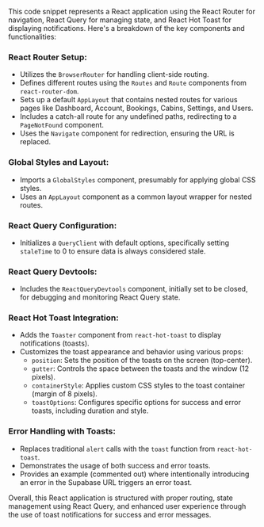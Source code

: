 This code snippet represents a React application using the React Router for navigation, React Query for managing state, and React Hot Toast for displaying notifications. Here's a breakdown of the key components and functionalities:

### React Router Setup:

- Utilizes the `BrowserRouter` for handling client-side routing.
- Defines different routes using the `Routes` and `Route` components from `react-router-dom`.
- Sets up a default `AppLayout` that contains nested routes for various pages like Dashboard, Account, Bookings, Cabins, Settings, and Users.
- Includes a catch-all route for any undefined paths, redirecting to a `PageNotFound` component.
- Uses the `Navigate` component for redirection, ensuring the URL is replaced.

### Global Styles and Layout:

- Imports a `GlobalStyles` component, presumably for applying global CSS styles.
- Uses an `AppLayout` component as a common layout wrapper for nested routes.

### React Query Configuration:

- Initializes a `QueryClient` with default options, specifically setting `staleTime` to 0 to ensure data is always considered stale.

### React Query Devtools:

- Includes the `ReactQueryDevtools` component, initially set to be closed, for debugging and monitoring React Query state.

### React Hot Toast Integration:

- Adds the `Toaster` component from `react-hot-toast` to display notifications (toasts).
- Customizes the toast appearance and behavior using various props:
  - `position`: Sets the position of the toasts on the screen (top-center).
  - `gutter`: Controls the space between the toasts and the window (12 pixels).
  - `containerStyle`: Applies custom CSS styles to the toast container (margin of 8 pixels).
  - `toastOptions`: Configures specific options for success and error toasts, including duration and style.

### Error Handling with Toasts:

- Replaces traditional `alert` calls with the `toast` function from `react-hot-toast`.
- Demonstrates the usage of both success and error toasts.
- Provides an example (commented out) where intentionally introducing an error in the Supabase URL triggers an error toast.

Overall, this React application is structured with proper routing, state management using React Query, and enhanced user experience through the use of toast notifications for success and error messages.
